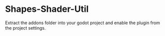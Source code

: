 # Shapes-Shader-Util

Extract the addons folder into your godot project and enable the plugin from the project settings.
